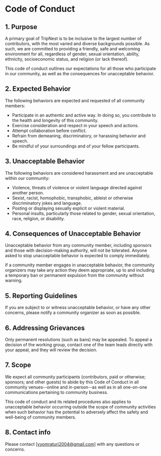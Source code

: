 # Code of Conduct

## 1. Purpose

A primary goal of TripNest is to be inclusive to the largest number of contributors, with the most varied and diverse backgrounds possible. As such, we are committed to providing a friendly, safe and welcoming environment for all, regardless of gender, sexual orientation, ability, ethnicity, socioeconomic status, and religion (or lack thereof).

This code of conduct outlines our expectations for all those who participate in our community, as well as the consequences for unacceptable behavior.

## 2. Expected Behavior

The following behaviors are expected and requested of all community members:

-   Participate in an authentic and active way. In doing so, you contribute to the health and longevity of this community.
-   Exercise consideration and respect in your speech and actions.
-   Attempt collaboration before conflict.
-   Refrain from demeaning, discriminatory, or harassing behavior and speech.
-   Be mindful of your surroundings and of your fellow participants.

## 3. Unacceptable Behavior

The following behaviors are considered harassment and are unacceptable within our community:

-   Violence, threats of violence or violent language directed against another person.
-   Sexist, racist, homophobic, transphobic, ableist or otherwise discriminatory jokes and language.
-   Posting or displaying sexually explicit or violent material.
-   Personal insults, particularly those related to gender, sexual orientation, race, religion, or disability.

## 4. Consequences of Unacceptable Behavior

Unacceptable behavior from any community member, including sponsors and those with decision-making authority, will not be tolerated. Anyone asked to stop unacceptable behavior is expected to comply immediately.

If a community member engages in unacceptable behavior, the community organizers may take any action they deem appropriate, up to and including a temporary ban or permanent expulsion from the community without warning.

## 5. Reporting Guidelines

If you are subject to or witness unacceptable behavior, or have any other concerns, please notify a community organizer as soon as possible.

## 6. Addressing Grievances

Only permanent resolutions (such as bans) may be appealed. To appeal a decision of the working group, contact one of the team leads directly with your appeal, and they will review the decision.

## 7. Scope

We expect all community participants (contributors, paid or otherwise; sponsors; and other guests) to abide by this Code of Conduct in all community venues--online and in-person--as well as in all one-on-one communications pertaining to community business.

This code of conduct and its related procedures also applies to unacceptable behavior occurring outside the scope of community activities when such behavior has the potential to adversely affect the safety and well-being of community members.

## 8. Contact info

Please contact [vyomraturi2004@gmail.com] with any questions or concerns.
